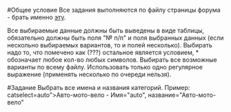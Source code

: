 #Общее условие
Все задания выполняются по файлу страницы форума - брать именно <a href="source/index.html">эту</a>.

Все выбираемые данные должны быть выведены в виде таблицы, обязательно должны быть поля "№ п/п" и поля выбранных данных (если нескольно выбираемых вариантов, то и полей несколько).
Выбирать надо то, что помечено как (???) остальное является условием, * обозначает любое кол-во любых символов.
Выбирать все возможные варианты по всему файлу.
Использовать только одно регулярное выражение (применять несколько по очереди нельзя).

#Задание
Выбрать все имена и названия категорий. Пример: catselect=auto">Авто-мото-вело - Имя="auto", название="Авто-мото-вело"